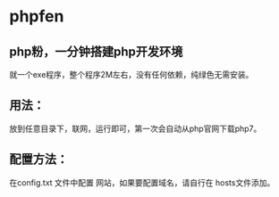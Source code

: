 # phpfen
## php粉，一分钟搭建php开发环境

就一个exe程序，整个程序2M左右，没有任何依赖，纯绿色无需安装。

## 用法：
放到任意目录下，联网，运行即可，第一次会自动从php官网下载php7。

## 配置方法：
在config.txt 文件中配置 网站，如果要配置域名，请自行在 hosts文件添加。
